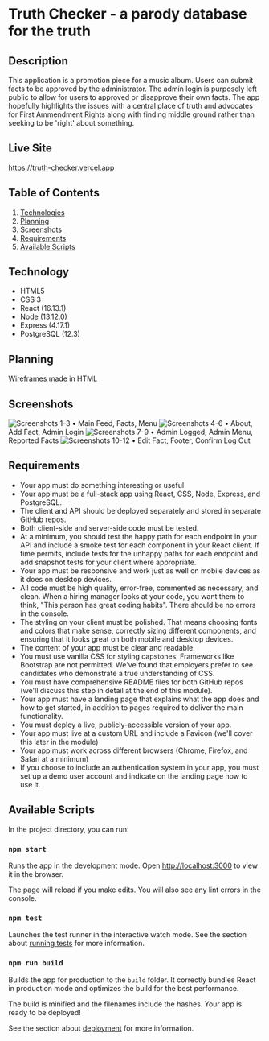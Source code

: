 # Truth Checker - a parody database for the truth

## Description

This application is a promotion piece for a music album.
Users can submit facts to be approved by the administrator.
The admin login is purposely left public to allow for users to approved or disapprove their own facts.
The app hopefully highlights the issues with a central place of truth and advocates for First Ammendment Rights
along with finding middle ground rather than seeking to be 'right' about something.

## Live Site

https://truth-checker.vercel.app

## Table of Contents

1. [Technologies](#technologies)
2. [Planning](#planning)
3. [Screenshots](#screenshots)
4. [Requirements](#requirements)
5. [Available Scripts](#available-scripts)

## Technology

- HTML5
- CSS 3
- React (16.13.1)
- Node (13.12.0)
- Express (4.17.1)
- PostgreSQL (12.3)

## Planning

[Wireframes](https://nick-nack-attack.github.io/truth-checker-client/) made in HTML

## Screenshots

![Screenshots 1-3](../docs/screenshots/screenshots1-3/.jpg)
• Main Feed, Facts, Menu
![Screenshots 4-6](../docs/screenshots/screenshots4-6/.jpg)
• About, Add Fact, Admin Login
![Screenshots 7-9](../docs/screenshots/screenshots7-9/.jpg)
• Admin Logged, Admin Menu, Reported Facts
![Screenshots 10-12](../docs/screenshots/screenshots10-12/.jpg)
• Edit Fact, Footer, Confirm Log Out

## Requirements

- Your app must do something interesting or useful
- Your app must be a full-stack app using React, CSS, Node, Express, and PostgreSQL.
- The client and API should be deployed separately and stored in separate GitHub repos.
- Both client-side and server-side code must be tested.
- At a minimum, you should test the happy path for each endpoint in your API and include a smoke test for each component in your React client. If time permits, include tests for the unhappy paths for each endpoint and add snapshot tests for your client where appropriate.
- Your app must be responsive and work just as well on mobile devices as it does on desktop devices.
- All code must be high quality, error-free, commented as necessary, and clean. When a hiring manager looks at your code, you want them to think, "This person has great coding habits". There should be no errors in the console.
- The styling on your client must be polished. That means choosing fonts and colors that make sense, correctly sizing different components, and ensuring that it looks great on both mobile and desktop devices.
- The content of your app must be clear and readable.
- You must use vanilla CSS for styling capstones. Frameworks like Bootstrap are not permitted. We've found that employers prefer to see candidates who demonstrate a true understanding of CSS.
- You must have comprehensive README files for both GitHub repos (we'll discuss this step in detail at the end of this module).
- Your app must have a landing page that explains what the app does and how to get started, in addition to pages required to deliver the main functionality.
- You must deploy a live, publicly-accessible version of your app.
- Your app must live at a custom URL and include a Favicon (we'll cover this later in the module)
- Your app must work across different browsers (Chrome, Firefox, and Safari at a minimum)
- If you choose to include an authentication system in your app, you must set up a demo user account and indicate on the landing page how to use it.

## Available Scripts

In the project directory, you can run:

### `npm start`

Runs the app in the development mode.
Open [http://localhost:3000](http://localhost:3000) to view it in the browser.

The page will reload if you make edits.
You will also see any lint errors in the console.

### `npm test`

Launches the test runner in the interactive watch mode.
See the section about [running tests](https://facebook.github.io/create-react-app/docs/running-tests) for more information.

### `npm run build`

Builds the app for production to the `build` folder.
It correctly bundles React in production mode and optimizes the build for the best performance.

The build is minified and the filenames include the hashes.
Your app is ready to be deployed!

See the section about [deployment](https://facebook.github.io/create-react-app/docs/deployment) for more information.

